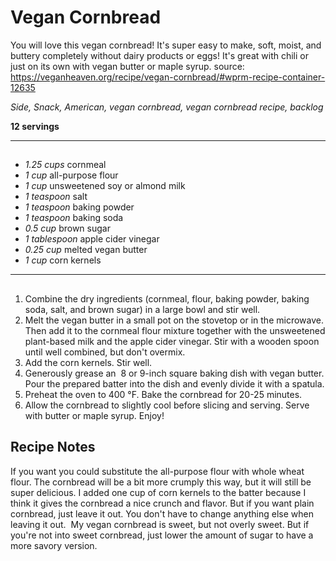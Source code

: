 # Vegan Cornbread

You will love this vegan cornbread! It's super easy to make, soft, moist, and buttery completely without dairy products or eggs! It's great with chili or just on its own with vegan butter or maple syrup.
source: https://veganheaven.org/recipe/vegan-cornbread/#wprm-recipe-container-12635

*Side, Snack, American, vegan cornbread, vegan cornbread recipe, backlog*

**12 servings**

---

## 

- *1.25 cups* cornmeal
- *1 cup* all-purpose flour
- *1 cup* unsweetened soy or almond milk
- *1 teaspoon* salt
- *1 teaspoon* baking powder
- *1 teaspoon* baking soda
- *0.5 cup* brown sugar
- *1 tablespoon* apple cider vinegar
- *0.25 cup* melted vegan butter
- *1 cup* corn kernels

---

## 
1. Combine the dry ingredients (cornmeal, flour, baking powder, baking soda, salt, and brown sugar) in a large bowl and stir well.
2. Melt the vegan butter in a small pot on the stovetop or in the microwave. Then add it to the cornmeal flour mixture together with the unsweetened plant-based milk and the apple cider vinegar. Stir with a wooden spoon until well combined, but don't overmix.
3. Add the corn kernels. Stir well.
4. Generously grease an  8 or 9-inch square baking dish with vegan butter. Pour the prepared batter into the dish and evenly divide it with a spatula.
5. Preheat the oven to 400 °F. Bake the cornbread for 20-25 minutes.
6. Allow the cornbread to slightly cool before slicing and serving. Serve with butter or maple syrup. Enjoy!

## Recipe Notes

If you want you could substitute the all-purpose flour with whole wheat flour. The cornbread will be a bit more crumply this way, but it will still be super delicious.
I added one cup of corn kernels to the batter because I think it gives the cornbread a nice crunch and flavor. But if you want plain cornbread, just leave it out. You don't have to change anything else when leaving it out. 
My vegan cornbread is sweet, but not overly sweet. But if you're not into sweet cornbread, just lower the amount of sugar to have a more savory version.
